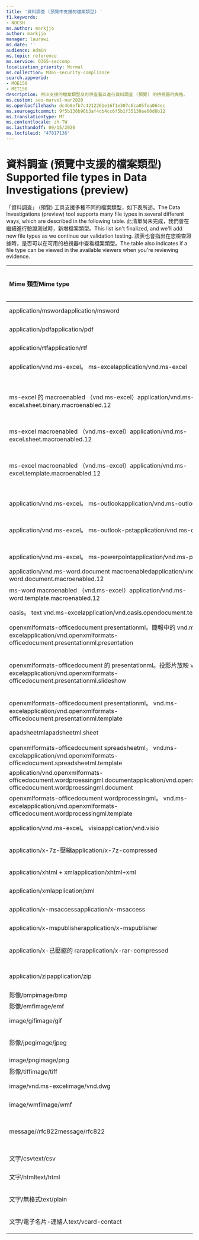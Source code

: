 ```yaml
---
title: '資料調查 (預覽中支援的檔案類型) '
f1.keywords:
- NOCSH
ms.author: markjjo
author: markjjo
manager: laurawi
ms.date: ''
audience: Admin
ms.topic: reference
ms.service: O365-seccomp
localization_priority: Normal
ms.collection: M365-security-compliance
search.appverid:
- MOE150
- MET150
description: 列出支援的檔案類型及可供查看以進行資料調查 (預覽) 的檢視器的表格。
ms.custom: seo-marvel-mar2020
ms.openlocfilehash: dc4b8efb7c4212261e16f1e307c6ca05fea064ec
ms.sourcegitcommit: 9f5b136b96b3af4db4cc6f5b1f35130ae60d6b12
ms.translationtype: MT
ms.contentlocale: zh-TW
ms.lasthandoff: 09/15/2020
ms.locfileid: "47817136"
---
```

# <a name="supported-file-types-in-data-investigations-preview"></a><span data-ttu-id="ef7ad-103">資料調查 (預覽中支援的檔案類型) </span><span class="sxs-lookup"><span data-stu-id="ef7ad-103">Supported file types in Data Investigations (preview)</span></span>

<span data-ttu-id="ef7ad-104">「資料調查」 (預覽) 工具支援多種不同的檔案類型，如下表所述。</span><span class="sxs-lookup"><span data-stu-id="ef7ad-104">The Data Investigations (preview) tool supports many file types in several different ways, which are described in the following table.</span></span> <span data-ttu-id="ef7ad-105">此清單尚未完成，我們會在繼續進行驗證測試時，新增檔案類型。</span><span class="sxs-lookup"><span data-stu-id="ef7ad-105">This list isn't finalized, and we'll add new file types as we continue our validation testing.</span></span> <span data-ttu-id="ef7ad-106">該表也會指出在您檢查證據時，是否可以在可用的檢視器中查看檔案類型。</span><span class="sxs-lookup"><span data-stu-id="ef7ad-106">The table also indicates if a file type can be viewed in the available viewers when you're reviewing evidence.</span></span>

| <span data-ttu-id="ef7ad-107">Mime 類型</span><span class="sxs-lookup"><span data-stu-id="ef7ad-107">Mime type</span></span> | <span data-ttu-id="ef7ad-108">檔類別</span><span class="sxs-lookup"><span data-stu-id="ef7ad-108">File class</span></span> | <span data-ttu-id="ef7ad-109">原生檢視器</span><span class="sxs-lookup"><span data-stu-id="ef7ad-109">Native viewer</span></span> | <span data-ttu-id="ef7ad-110">文字檢視器</span><span class="sxs-lookup"><span data-stu-id="ef7ad-110">Text viewer</span></span> | <span data-ttu-id="ef7ad-111">批註檢視器</span><span class="sxs-lookup"><span data-stu-id="ef7ad-111">Annotate viewer</span></span> | <span data-ttu-id="ef7ad-112">容器提取</span><span class="sxs-lookup"><span data-stu-id="ef7ad-112">Container extraction</span></span> | <span data-ttu-id="ef7ad-113">Extensions</span><span class="sxs-lookup"><span data-stu-id="ef7ad-113">Extensions</span></span> |
|:------|:------|:------|:------|:------|:------|:------|
|<span data-ttu-id="ef7ad-114">application/msword</span><span class="sxs-lookup"><span data-stu-id="ef7ad-114">application/msword</span></span> | <span data-ttu-id="ef7ad-115">文件</span><span class="sxs-lookup"><span data-stu-id="ef7ad-115">Document</span></span> | <span data-ttu-id="ef7ad-116">是</span><span class="sxs-lookup"><span data-stu-id="ef7ad-116">Yes</span></span> | <span data-ttu-id="ef7ad-117">是</span><span class="sxs-lookup"><span data-stu-id="ef7ad-117">Yes</span></span> | <span data-ttu-id="ef7ad-118">是</span><span class="sxs-lookup"><span data-stu-id="ef7ad-118">Yes</span></span> | <span data-ttu-id="ef7ad-119">否</span><span class="sxs-lookup"><span data-stu-id="ef7ad-119">No</span></span> | <span data-ttu-id="ef7ad-120">.doc; .dat</span><span class="sxs-lookup"><span data-stu-id="ef7ad-120">.doc; .dat</span></span> |
|<span data-ttu-id="ef7ad-121">application/pdf</span><span class="sxs-lookup"><span data-stu-id="ef7ad-121">application/pdf</span></span> | <span data-ttu-id="ef7ad-122">文件</span><span class="sxs-lookup"><span data-stu-id="ef7ad-122">Document</span></span> | <span data-ttu-id="ef7ad-123">是</span><span class="sxs-lookup"><span data-stu-id="ef7ad-123">Yes</span></span> | <span data-ttu-id="ef7ad-124">是</span><span class="sxs-lookup"><span data-stu-id="ef7ad-124">Yes</span></span> | <span data-ttu-id="ef7ad-125">是</span><span class="sxs-lookup"><span data-stu-id="ef7ad-125">Yes</span></span> | <span data-ttu-id="ef7ad-126">否</span><span class="sxs-lookup"><span data-stu-id="ef7ad-126">No</span></span> | <span data-ttu-id="ef7ad-127">.pdf</span><span class="sxs-lookup"><span data-stu-id="ef7ad-127">.pdf</span></span> |
|<span data-ttu-id="ef7ad-128">application/rtf</span><span class="sxs-lookup"><span data-stu-id="ef7ad-128">application/rtf</span></span> | <span data-ttu-id="ef7ad-129">文件</span><span class="sxs-lookup"><span data-stu-id="ef7ad-129">Document</span></span> | <span data-ttu-id="ef7ad-130">是</span><span class="sxs-lookup"><span data-stu-id="ef7ad-130">Yes</span></span> | <span data-ttu-id="ef7ad-131">是</span><span class="sxs-lookup"><span data-stu-id="ef7ad-131">Yes</span></span> | <span data-ttu-id="ef7ad-132">是</span><span class="sxs-lookup"><span data-stu-id="ef7ad-132">Yes</span></span> | <span data-ttu-id="ef7ad-133">否</span><span class="sxs-lookup"><span data-stu-id="ef7ad-133">No</span></span> | <span data-ttu-id="ef7ad-134">.rtf; .doc</span><span class="sxs-lookup"><span data-stu-id="ef7ad-134">.rtf; .doc</span></span> |
|<span data-ttu-id="ef7ad-135">application/vnd.ms-excel。 ms-excel</span><span class="sxs-lookup"><span data-stu-id="ef7ad-135">application/vnd.ms-excel</span></span> | <span data-ttu-id="ef7ad-136">文件</span><span class="sxs-lookup"><span data-stu-id="ef7ad-136">Document</span></span> | <span data-ttu-id="ef7ad-137">是</span><span class="sxs-lookup"><span data-stu-id="ef7ad-137">Yes</span></span> | <span data-ttu-id="ef7ad-138">是</span><span class="sxs-lookup"><span data-stu-id="ef7ad-138">Yes</span></span> | <span data-ttu-id="ef7ad-139">是</span><span class="sxs-lookup"><span data-stu-id="ef7ad-139">Yes</span></span> | <span data-ttu-id="ef7ad-140">否</span><span class="sxs-lookup"><span data-stu-id="ef7ad-140">No</span></span> | <span data-ttu-id="ef7ad-141">.xls; .dat</span><span class="sxs-lookup"><span data-stu-id="ef7ad-141">.xls; .dat</span></span> |
|<span data-ttu-id="ef7ad-142">ms-excel 的 macroenabled （vnd.ms-excel）</span><span class="sxs-lookup"><span data-stu-id="ef7ad-142">application/vnd.ms-excel.sheet.binary.macroenabled.12</span></span> | <span data-ttu-id="ef7ad-143">生產力/開放式檔案格式</span><span class="sxs-lookup"><span data-stu-id="ef7ad-143">Productivity / Open Document Format</span></span> | <span data-ttu-id="ef7ad-144">是</span><span class="sxs-lookup"><span data-stu-id="ef7ad-144">Yes</span></span> | <span data-ttu-id="ef7ad-145">是</span><span class="sxs-lookup"><span data-stu-id="ef7ad-145">Yes</span></span> | <span data-ttu-id="ef7ad-146">否</span><span class="sxs-lookup"><span data-stu-id="ef7ad-146">No</span></span> | <span data-ttu-id="ef7ad-147">否</span><span class="sxs-lookup"><span data-stu-id="ef7ad-147">No</span></span> | <span data-ttu-id="ef7ad-148">。 xlsb</span><span class="sxs-lookup"><span data-stu-id="ef7ad-148">.xlsb</span></span> |
|<span data-ttu-id="ef7ad-149">ms-excel macroenabled （vnd.ms-excel）</span><span class="sxs-lookup"><span data-stu-id="ef7ad-149">application/vnd.ms-excel.sheet.macroenabled.12</span></span> | <span data-ttu-id="ef7ad-150">文件</span><span class="sxs-lookup"><span data-stu-id="ef7ad-150">Document</span></span> | <span data-ttu-id="ef7ad-151">是</span><span class="sxs-lookup"><span data-stu-id="ef7ad-151">Yes</span></span> | <span data-ttu-id="ef7ad-152">是</span><span class="sxs-lookup"><span data-stu-id="ef7ad-152">Yes</span></span> | <span data-ttu-id="ef7ad-153">是</span><span class="sxs-lookup"><span data-stu-id="ef7ad-153">Yes</span></span> | <span data-ttu-id="ef7ad-154">否</span><span class="sxs-lookup"><span data-stu-id="ef7ad-154">No</span></span> | <span data-ttu-id="ef7ad-155">。 xlsm</span><span class="sxs-lookup"><span data-stu-id="ef7ad-155">.xlsm</span></span> |
|<span data-ttu-id="ef7ad-156">ms-excel macroenabled （vnd.ms-excel）</span><span class="sxs-lookup"><span data-stu-id="ef7ad-156">application/vnd.ms-excel.template.macroenabled.12</span></span> | <span data-ttu-id="ef7ad-157">生產力/開放式檔案格式</span><span class="sxs-lookup"><span data-stu-id="ef7ad-157">Productivity / Open Document Format</span></span> | <span data-ttu-id="ef7ad-158">否</span><span class="sxs-lookup"><span data-stu-id="ef7ad-158">No</span></span> | <span data-ttu-id="ef7ad-159">是</span><span class="sxs-lookup"><span data-stu-id="ef7ad-159">Yes</span></span> | <span data-ttu-id="ef7ad-160">否</span><span class="sxs-lookup"><span data-stu-id="ef7ad-160">No</span></span> | <span data-ttu-id="ef7ad-161">否</span><span class="sxs-lookup"><span data-stu-id="ef7ad-161">No</span></span> | <span data-ttu-id="ef7ad-162">。 xltm</span><span class="sxs-lookup"><span data-stu-id="ef7ad-162">.xltm</span></span> |
|<span data-ttu-id="ef7ad-163">application/vnd.ms-excel。 ms-outlook</span><span class="sxs-lookup"><span data-stu-id="ef7ad-163">application/vnd.ms-outlook</span></span> | <span data-ttu-id="ef7ad-164">生產力</span><span class="sxs-lookup"><span data-stu-id="ef7ad-164">Productivity</span></span> | <span data-ttu-id="ef7ad-165">否</span><span class="sxs-lookup"><span data-stu-id="ef7ad-165">No</span></span> | <span data-ttu-id="ef7ad-166">否</span><span class="sxs-lookup"><span data-stu-id="ef7ad-166">No</span></span> | <span data-ttu-id="ef7ad-167">否</span><span class="sxs-lookup"><span data-stu-id="ef7ad-167">No</span></span> | <span data-ttu-id="ef7ad-168">否</span><span class="sxs-lookup"><span data-stu-id="ef7ad-168">No</span></span> | <span data-ttu-id="ef7ad-169">.msg</span><span class="sxs-lookup"><span data-stu-id="ef7ad-169">.msg</span></span> |
|<span data-ttu-id="ef7ad-170">application/vnd.ms-excel。 ms-outlook-pst</span><span class="sxs-lookup"><span data-stu-id="ef7ad-170">application/vnd.ms-outlook-pst</span></span> | <span data-ttu-id="ef7ad-171">生產力/共同作業</span><span class="sxs-lookup"><span data-stu-id="ef7ad-171">Productivity / Collaboration</span></span> | <span data-ttu-id="ef7ad-172">否</span><span class="sxs-lookup"><span data-stu-id="ef7ad-172">No</span></span> | <span data-ttu-id="ef7ad-173">否</span><span class="sxs-lookup"><span data-stu-id="ef7ad-173">No</span></span> | <span data-ttu-id="ef7ad-174">否</span><span class="sxs-lookup"><span data-stu-id="ef7ad-174">No</span></span> | <span data-ttu-id="ef7ad-175">是</span><span class="sxs-lookup"><span data-stu-id="ef7ad-175">Yes</span></span> | <span data-ttu-id="ef7ad-176">.pst</span><span class="sxs-lookup"><span data-stu-id="ef7ad-176">.pst</span></span> |
|<span data-ttu-id="ef7ad-177">application/vnd.ms-excel。 ms-powerpoint</span><span class="sxs-lookup"><span data-stu-id="ef7ad-177">application/vnd.ms-powerpoint</span></span> | <span data-ttu-id="ef7ad-178">文件</span><span class="sxs-lookup"><span data-stu-id="ef7ad-178">Document</span></span> | <span data-ttu-id="ef7ad-179">是</span><span class="sxs-lookup"><span data-stu-id="ef7ad-179">Yes</span></span> | <span data-ttu-id="ef7ad-180">是</span><span class="sxs-lookup"><span data-stu-id="ef7ad-180">Yes</span></span> | <span data-ttu-id="ef7ad-181">是</span><span class="sxs-lookup"><span data-stu-id="ef7ad-181">Yes</span></span> | <span data-ttu-id="ef7ad-182">否</span><span class="sxs-lookup"><span data-stu-id="ef7ad-182">No</span></span> | <span data-ttu-id="ef7ad-183">.ppt; .pps; .pot</span><span class="sxs-lookup"><span data-stu-id="ef7ad-183">.ppt; .pps; .pot</span></span> |
|<span data-ttu-id="ef7ad-184">application/vnd.ms-word.document macroenabled</span><span class="sxs-lookup"><span data-stu-id="ef7ad-184">application/vnd.ms-word.document.macroenabled.12</span></span> | <span data-ttu-id="ef7ad-185">文件</span><span class="sxs-lookup"><span data-stu-id="ef7ad-185">Document</span></span> | <span data-ttu-id="ef7ad-186">是</span><span class="sxs-lookup"><span data-stu-id="ef7ad-186">Yes</span></span> | <span data-ttu-id="ef7ad-187">是</span><span class="sxs-lookup"><span data-stu-id="ef7ad-187">Yes</span></span> | <span data-ttu-id="ef7ad-188">是</span><span class="sxs-lookup"><span data-stu-id="ef7ad-188">Yes</span></span> | <span data-ttu-id="ef7ad-189">否</span><span class="sxs-lookup"><span data-stu-id="ef7ad-189">No</span></span> | <span data-ttu-id="ef7ad-190">.docm</span><span class="sxs-lookup"><span data-stu-id="ef7ad-190">.docm</span></span> |
|<span data-ttu-id="ef7ad-191">ms-word macroenabled （vnd.ms-excel）</span><span class="sxs-lookup"><span data-stu-id="ef7ad-191">application/vnd.ms-word.template.macroenabled.12</span></span> | <span data-ttu-id="ef7ad-192">文件</span><span class="sxs-lookup"><span data-stu-id="ef7ad-192">Document</span></span> | <span data-ttu-id="ef7ad-193">是</span><span class="sxs-lookup"><span data-stu-id="ef7ad-193">Yes</span></span> | <span data-ttu-id="ef7ad-194">是</span><span class="sxs-lookup"><span data-stu-id="ef7ad-194">Yes</span></span> | <span data-ttu-id="ef7ad-195">是</span><span class="sxs-lookup"><span data-stu-id="ef7ad-195">Yes</span></span> | <span data-ttu-id="ef7ad-196">否</span><span class="sxs-lookup"><span data-stu-id="ef7ad-196">No</span></span> | <span data-ttu-id="ef7ad-197">normal.dotm</span><span class="sxs-lookup"><span data-stu-id="ef7ad-197">.dotm</span></span> |
|<span data-ttu-id="ef7ad-198">oasis。 text vnd.ms-excel</span><span class="sxs-lookup"><span data-stu-id="ef7ad-198">application/vnd.oasis.opendocument.text</span></span> | <span data-ttu-id="ef7ad-199">文件</span><span class="sxs-lookup"><span data-stu-id="ef7ad-199">Document</span></span> | <span data-ttu-id="ef7ad-200">是</span><span class="sxs-lookup"><span data-stu-id="ef7ad-200">Yes</span></span> | <span data-ttu-id="ef7ad-201">是</span><span class="sxs-lookup"><span data-stu-id="ef7ad-201">Yes</span></span> | <span data-ttu-id="ef7ad-202">是</span><span class="sxs-lookup"><span data-stu-id="ef7ad-202">Yes</span></span> | <span data-ttu-id="ef7ad-203">否</span><span class="sxs-lookup"><span data-stu-id="ef7ad-203">No</span></span> | <span data-ttu-id="ef7ad-204">odt</span><span class="sxs-lookup"><span data-stu-id="ef7ad-204">.odt;</span></span>  |
|<span data-ttu-id="ef7ad-205">openxmlformats-officedocument presentationml。簡報中的 vnd.ms-excel</span><span class="sxs-lookup"><span data-stu-id="ef7ad-205">application/vnd.openxmlformats-officedocument.presentationml.presentation</span></span> | <span data-ttu-id="ef7ad-206">文件</span><span class="sxs-lookup"><span data-stu-id="ef7ad-206">Document</span></span> | <span data-ttu-id="ef7ad-207">是</span><span class="sxs-lookup"><span data-stu-id="ef7ad-207">Yes</span></span> | <span data-ttu-id="ef7ad-208">是</span><span class="sxs-lookup"><span data-stu-id="ef7ad-208">Yes</span></span> | <span data-ttu-id="ef7ad-209">是</span><span class="sxs-lookup"><span data-stu-id="ef7ad-209">Yes</span></span> | <span data-ttu-id="ef7ad-210">否</span><span class="sxs-lookup"><span data-stu-id="ef7ad-210">No</span></span> | <span data-ttu-id="ef7ad-211">.pptx</span><span class="sxs-lookup"><span data-stu-id="ef7ad-211">.pptx</span></span> |
|<span data-ttu-id="ef7ad-212">openxmlformats-officedocument 的 presentationml。投影片放映 vnd.ms-excel</span><span class="sxs-lookup"><span data-stu-id="ef7ad-212">application/vnd.openxmlformats-officedocument.presentationml.slideshow</span></span> | <span data-ttu-id="ef7ad-213">生產力/開放式檔案格式</span><span class="sxs-lookup"><span data-stu-id="ef7ad-213">Productivity / Open Document Format</span></span> | <span data-ttu-id="ef7ad-214">是</span><span class="sxs-lookup"><span data-stu-id="ef7ad-214">Yes</span></span> | <span data-ttu-id="ef7ad-215">是</span><span class="sxs-lookup"><span data-stu-id="ef7ad-215">Yes</span></span> | <span data-ttu-id="ef7ad-216">是</span><span class="sxs-lookup"><span data-stu-id="ef7ad-216">Yes</span></span> | <span data-ttu-id="ef7ad-217">否</span><span class="sxs-lookup"><span data-stu-id="ef7ad-217">No</span></span> | <span data-ttu-id="ef7ad-218">。 ppsx</span><span class="sxs-lookup"><span data-stu-id="ef7ad-218">.ppsx</span></span> |
|<span data-ttu-id="ef7ad-219">openxmlformats-officedocument presentationml。 vnd.ms-excel</span><span class="sxs-lookup"><span data-stu-id="ef7ad-219">application/vnd.openxmlformats-officedocument.presentationml.template</span></span> | <span data-ttu-id="ef7ad-220">文件</span><span class="sxs-lookup"><span data-stu-id="ef7ad-220">Document</span></span> | <span data-ttu-id="ef7ad-221">是</span><span class="sxs-lookup"><span data-stu-id="ef7ad-221">Yes</span></span> | <span data-ttu-id="ef7ad-222">是</span><span class="sxs-lookup"><span data-stu-id="ef7ad-222">Yes</span></span> | <span data-ttu-id="ef7ad-223">是</span><span class="sxs-lookup"><span data-stu-id="ef7ad-223">Yes</span></span> | <span data-ttu-id="ef7ad-224">否</span><span class="sxs-lookup"><span data-stu-id="ef7ad-224">No</span></span> | <span data-ttu-id="ef7ad-225">。 potx</span><span class="sxs-lookup"><span data-stu-id="ef7ad-225">.potx</span></span> |
| <span data-ttu-id="ef7ad-226">apadsheetml</span><span class="sxs-lookup"><span data-stu-id="ef7ad-226">apadsheetml.sheet</span></span> | <span data-ttu-id="ef7ad-227">文件</span><span class="sxs-lookup"><span data-stu-id="ef7ad-227">Document</span></span> | <span data-ttu-id="ef7ad-228">是</span><span class="sxs-lookup"><span data-stu-id="ef7ad-228">Yes</span></span> | <span data-ttu-id="ef7ad-229">是</span><span class="sxs-lookup"><span data-stu-id="ef7ad-229">Yes</span></span> | <span data-ttu-id="ef7ad-230">是</span><span class="sxs-lookup"><span data-stu-id="ef7ad-230">Yes</span></span> | <span data-ttu-id="ef7ad-231">否</span><span class="sxs-lookup"><span data-stu-id="ef7ad-231">No</span></span> | <span data-ttu-id="ef7ad-232">.xlsx</span><span class="sxs-lookup"><span data-stu-id="ef7ad-232">.xlsx</span></span> |
|<span data-ttu-id="ef7ad-233">openxmlformats-officedocument spreadsheetml。 vnd.ms-excel</span><span class="sxs-lookup"><span data-stu-id="ef7ad-233">application/vnd.openxmlformats-officedocument.spreadsheetml.template</span></span> | <span data-ttu-id="ef7ad-234">文件</span><span class="sxs-lookup"><span data-stu-id="ef7ad-234">Document</span></span> | <span data-ttu-id="ef7ad-235">是</span><span class="sxs-lookup"><span data-stu-id="ef7ad-235">Yes</span></span> | <span data-ttu-id="ef7ad-236">是</span><span class="sxs-lookup"><span data-stu-id="ef7ad-236">Yes</span></span> | <span data-ttu-id="ef7ad-237">是</span><span class="sxs-lookup"><span data-stu-id="ef7ad-237">Yes</span></span> | <span data-ttu-id="ef7ad-238">否</span><span class="sxs-lookup"><span data-stu-id="ef7ad-238">No</span></span> | <span data-ttu-id="ef7ad-239">。 .xltx</span><span class="sxs-lookup"><span data-stu-id="ef7ad-239">.xltx</span></span> |
|<span data-ttu-id="ef7ad-240">application/vnd.openxmlformats-officedocument.wordproessingml.document</span><span class="sxs-lookup"><span data-stu-id="ef7ad-240">application/vnd.openxmlformats-officedocument.wordproessingml.document</span></span> | <span data-ttu-id="ef7ad-241">文件</span><span class="sxs-lookup"><span data-stu-id="ef7ad-241">Document</span></span> | <span data-ttu-id="ef7ad-242">是</span><span class="sxs-lookup"><span data-stu-id="ef7ad-242">Yes</span></span> | <span data-ttu-id="ef7ad-243">是</span><span class="sxs-lookup"><span data-stu-id="ef7ad-243">Yes</span></span> | <span data-ttu-id="ef7ad-244">是</span><span class="sxs-lookup"><span data-stu-id="ef7ad-244">Yes</span></span> | <span data-ttu-id="ef7ad-245">否</span><span class="sxs-lookup"><span data-stu-id="ef7ad-245">No</span></span> | <span data-ttu-id="ef7ad-246">.docx</span><span class="sxs-lookup"><span data-stu-id="ef7ad-246">.docx</span></span> |
|<span data-ttu-id="ef7ad-247">openxmlformats-officedocument wordprocessingml。 vnd.ms-excel</span><span class="sxs-lookup"><span data-stu-id="ef7ad-247">application/vnd.openxmlformats-officedocument.wordprocessingml.template</span></span> | <span data-ttu-id="ef7ad-248">文件</span><span class="sxs-lookup"><span data-stu-id="ef7ad-248">Document</span></span> | <span data-ttu-id="ef7ad-249">是</span><span class="sxs-lookup"><span data-stu-id="ef7ad-249">Yes</span></span> | <span data-ttu-id="ef7ad-250">是</span><span class="sxs-lookup"><span data-stu-id="ef7ad-250">Yes</span></span> | <span data-ttu-id="ef7ad-251">是</span><span class="sxs-lookup"><span data-stu-id="ef7ad-251">Yes</span></span> | <span data-ttu-id="ef7ad-252">否</span><span class="sxs-lookup"><span data-stu-id="ef7ad-252">No</span></span> | <span data-ttu-id="ef7ad-253">。 dotx</span><span class="sxs-lookup"><span data-stu-id="ef7ad-253">.dotx</span></span> |
|<span data-ttu-id="ef7ad-254">application/vnd.ms-excel。 visio</span><span class="sxs-lookup"><span data-stu-id="ef7ad-254">application/vnd.visio</span></span> | <span data-ttu-id="ef7ad-255">文件</span><span class="sxs-lookup"><span data-stu-id="ef7ad-255">Document</span></span> | <span data-ttu-id="ef7ad-256">是</span><span class="sxs-lookup"><span data-stu-id="ef7ad-256">Yes</span></span> | <span data-ttu-id="ef7ad-257">是</span><span class="sxs-lookup"><span data-stu-id="ef7ad-257">Yes</span></span> | <span data-ttu-id="ef7ad-258">是</span><span class="sxs-lookup"><span data-stu-id="ef7ad-258">Yes</span></span> | <span data-ttu-id="ef7ad-259">否</span><span class="sxs-lookup"><span data-stu-id="ef7ad-259">No</span></span> | <span data-ttu-id="ef7ad-260">.vsd</span><span class="sxs-lookup"><span data-stu-id="ef7ad-260">.vsd</span></span> |
|<span data-ttu-id="ef7ad-261">application/x-7z-壓縮</span><span class="sxs-lookup"><span data-stu-id="ef7ad-261">application/x-7z-compressed</span></span> | <span data-ttu-id="ef7ad-262">封存/容器</span><span class="sxs-lookup"><span data-stu-id="ef7ad-262">Archive / Container</span></span> | <span data-ttu-id="ef7ad-263">否</span><span class="sxs-lookup"><span data-stu-id="ef7ad-263">No</span></span> | <span data-ttu-id="ef7ad-264">否</span><span class="sxs-lookup"><span data-stu-id="ef7ad-264">No</span></span> | <span data-ttu-id="ef7ad-265">否</span><span class="sxs-lookup"><span data-stu-id="ef7ad-265">No</span></span> | <span data-ttu-id="ef7ad-266">是</span><span class="sxs-lookup"><span data-stu-id="ef7ad-266">Yes</span></span> | <span data-ttu-id="ef7ad-267">.7z</span><span class="sxs-lookup"><span data-stu-id="ef7ad-267">.7z</span></span> |
|<span data-ttu-id="ef7ad-268">application/xhtml + xml</span><span class="sxs-lookup"><span data-stu-id="ef7ad-268">application/xhtml+xml</span></span> | <span data-ttu-id="ef7ad-269">文件</span><span class="sxs-lookup"><span data-stu-id="ef7ad-269">Document</span></span> | <span data-ttu-id="ef7ad-270">是</span><span class="sxs-lookup"><span data-stu-id="ef7ad-270">Yes</span></span> | <span data-ttu-id="ef7ad-271">是</span><span class="sxs-lookup"><span data-stu-id="ef7ad-271">Yes</span></span> | <span data-ttu-id="ef7ad-272">是</span><span class="sxs-lookup"><span data-stu-id="ef7ad-272">Yes</span></span> | <span data-ttu-id="ef7ad-273">否</span><span class="sxs-lookup"><span data-stu-id="ef7ad-273">No</span></span> | <span data-ttu-id="ef7ad-274">的 xhtml</span><span class="sxs-lookup"><span data-stu-id="ef7ad-274">.xhtml</span></span> |
|<span data-ttu-id="ef7ad-275">application/xml</span><span class="sxs-lookup"><span data-stu-id="ef7ad-275">application/xml</span></span> | <span data-ttu-id="ef7ad-276">文件</span><span class="sxs-lookup"><span data-stu-id="ef7ad-276">Document</span></span> | <span data-ttu-id="ef7ad-277">是</span><span class="sxs-lookup"><span data-stu-id="ef7ad-277">Yes</span></span> | <span data-ttu-id="ef7ad-278">是</span><span class="sxs-lookup"><span data-stu-id="ef7ad-278">Yes</span></span> | <span data-ttu-id="ef7ad-279">是</span><span class="sxs-lookup"><span data-stu-id="ef7ad-279">Yes</span></span> | <span data-ttu-id="ef7ad-280">否</span><span class="sxs-lookup"><span data-stu-id="ef7ad-280">No</span></span> | <span data-ttu-id="ef7ad-281">.xml</span><span class="sxs-lookup"><span data-stu-id="ef7ad-281">.xml</span></span> |
|<span data-ttu-id="ef7ad-282">application/x-msaccess</span><span class="sxs-lookup"><span data-stu-id="ef7ad-282">application/x-msaccess</span></span> | <span data-ttu-id="ef7ad-283">文件</span><span class="sxs-lookup"><span data-stu-id="ef7ad-283">Document</span></span> | <span data-ttu-id="ef7ad-284">是</span><span class="sxs-lookup"><span data-stu-id="ef7ad-284">Yes</span></span> | <span data-ttu-id="ef7ad-285">是</span><span class="sxs-lookup"><span data-stu-id="ef7ad-285">Yes</span></span> | <span data-ttu-id="ef7ad-286">是</span><span class="sxs-lookup"><span data-stu-id="ef7ad-286">Yes</span></span> | <span data-ttu-id="ef7ad-287">否</span><span class="sxs-lookup"><span data-stu-id="ef7ad-287">No</span></span> | <span data-ttu-id="ef7ad-288">.mdb</span><span class="sxs-lookup"><span data-stu-id="ef7ad-288">.mdb</span></span> |
|<span data-ttu-id="ef7ad-289">application/x-mspublisher</span><span class="sxs-lookup"><span data-stu-id="ef7ad-289">application/x-mspublisher</span></span> | <span data-ttu-id="ef7ad-290">文件</span><span class="sxs-lookup"><span data-stu-id="ef7ad-290">Document</span></span> | <span data-ttu-id="ef7ad-291">是</span><span class="sxs-lookup"><span data-stu-id="ef7ad-291">Yes</span></span> | <span data-ttu-id="ef7ad-292">是</span><span class="sxs-lookup"><span data-stu-id="ef7ad-292">Yes</span></span> | <span data-ttu-id="ef7ad-293">是</span><span class="sxs-lookup"><span data-stu-id="ef7ad-293">Yes</span></span> | <span data-ttu-id="ef7ad-294">否</span><span class="sxs-lookup"><span data-stu-id="ef7ad-294">No</span></span> | <span data-ttu-id="ef7ad-295">pub</span><span class="sxs-lookup"><span data-stu-id="ef7ad-295">.pub</span></span> |
|<span data-ttu-id="ef7ad-296">application/x-已壓縮的 rar</span><span class="sxs-lookup"><span data-stu-id="ef7ad-296">application/x-rar-compressed</span></span> | <span data-ttu-id="ef7ad-297">封存/容器</span><span class="sxs-lookup"><span data-stu-id="ef7ad-297">Archive / Container</span></span> | <span data-ttu-id="ef7ad-298">否</span><span class="sxs-lookup"><span data-stu-id="ef7ad-298">No</span></span> | <span data-ttu-id="ef7ad-299">否</span><span class="sxs-lookup"><span data-stu-id="ef7ad-299">No</span></span> | <span data-ttu-id="ef7ad-300">否</span><span class="sxs-lookup"><span data-stu-id="ef7ad-300">No</span></span> | <span data-ttu-id="ef7ad-301">是</span><span class="sxs-lookup"><span data-stu-id="ef7ad-301">Yes</span></span> | <span data-ttu-id="ef7ad-302">rar</span><span class="sxs-lookup"><span data-stu-id="ef7ad-302">.rar</span></span> |
| <span data-ttu-id="ef7ad-303">application/zip</span><span class="sxs-lookup"><span data-stu-id="ef7ad-303">application/zip</span></span> | <span data-ttu-id="ef7ad-304">封存/容器</span><span class="sxs-lookup"><span data-stu-id="ef7ad-304">Archive / Container</span></span> | <span data-ttu-id="ef7ad-305">否</span><span class="sxs-lookup"><span data-stu-id="ef7ad-305">No</span></span> | <span data-ttu-id="ef7ad-306">否</span><span class="sxs-lookup"><span data-stu-id="ef7ad-306">No</span></span> | <span data-ttu-id="ef7ad-307">否</span><span class="sxs-lookup"><span data-stu-id="ef7ad-307">No</span></span> | <span data-ttu-id="ef7ad-308">是</span><span class="sxs-lookup"><span data-stu-id="ef7ad-308">Yes</span></span> | <span data-ttu-id="ef7ad-309">.zip</span><span class="sxs-lookup"><span data-stu-id="ef7ad-309">.zip</span></span> |
|<span data-ttu-id="ef7ad-310">影像/bmp</span><span class="sxs-lookup"><span data-stu-id="ef7ad-310">image/bmp</span></span> | <span data-ttu-id="ef7ad-311">影像</span><span class="sxs-lookup"><span data-stu-id="ef7ad-311">Image</span></span> | <span data-ttu-id="ef7ad-312">是</span><span class="sxs-lookup"><span data-stu-id="ef7ad-312">Yes</span></span> | <span data-ttu-id="ef7ad-313">是</span><span class="sxs-lookup"><span data-stu-id="ef7ad-313">Yes</span></span> | <span data-ttu-id="ef7ad-314">是</span><span class="sxs-lookup"><span data-stu-id="ef7ad-314">Yes</span></span> | <span data-ttu-id="ef7ad-315">否</span><span class="sxs-lookup"><span data-stu-id="ef7ad-315">No</span></span> | <span data-ttu-id="ef7ad-316">.bmp</span><span class="sxs-lookup"><span data-stu-id="ef7ad-316">.bmp</span></span> |
|<span data-ttu-id="ef7ad-317">影像/emf</span><span class="sxs-lookup"><span data-stu-id="ef7ad-317">image/emf</span></span> | <span data-ttu-id="ef7ad-318">影像</span><span class="sxs-lookup"><span data-stu-id="ef7ad-318">Image</span></span> | <span data-ttu-id="ef7ad-319">是</span><span class="sxs-lookup"><span data-stu-id="ef7ad-319">Yes</span></span> | <span data-ttu-id="ef7ad-320">是</span><span class="sxs-lookup"><span data-stu-id="ef7ad-320">Yes</span></span> | <span data-ttu-id="ef7ad-321">是</span><span class="sxs-lookup"><span data-stu-id="ef7ad-321">Yes</span></span> | <span data-ttu-id="ef7ad-322">否</span><span class="sxs-lookup"><span data-stu-id="ef7ad-322">No</span></span> | <span data-ttu-id="ef7ad-323">.emf</span><span class="sxs-lookup"><span data-stu-id="ef7ad-323">.emf</span></span> |
|<span data-ttu-id="ef7ad-324">image/gif</span><span class="sxs-lookup"><span data-stu-id="ef7ad-324">image/gif</span></span> | <span data-ttu-id="ef7ad-325">文件</span><span class="sxs-lookup"><span data-stu-id="ef7ad-325">Document</span></span> | <span data-ttu-id="ef7ad-326">是</span><span class="sxs-lookup"><span data-stu-id="ef7ad-326">Yes</span></span> | <span data-ttu-id="ef7ad-327">是</span><span class="sxs-lookup"><span data-stu-id="ef7ad-327">Yes</span></span> | <span data-ttu-id="ef7ad-328">是</span><span class="sxs-lookup"><span data-stu-id="ef7ad-328">Yes</span></span> | <span data-ttu-id="ef7ad-329">否</span><span class="sxs-lookup"><span data-stu-id="ef7ad-329">No</span></span> | <span data-ttu-id="ef7ad-330">.gif</span><span class="sxs-lookup"><span data-stu-id="ef7ad-330">.gif</span></span> |
|<span data-ttu-id="ef7ad-331">影像/jpeg</span><span class="sxs-lookup"><span data-stu-id="ef7ad-331">image/jpeg</span></span> | <span data-ttu-id="ef7ad-332">影像</span><span class="sxs-lookup"><span data-stu-id="ef7ad-332">Image</span></span> | <span data-ttu-id="ef7ad-333">是</span><span class="sxs-lookup"><span data-stu-id="ef7ad-333">Yes</span></span> | <span data-ttu-id="ef7ad-334">是</span><span class="sxs-lookup"><span data-stu-id="ef7ad-334">Yes</span></span> | <span data-ttu-id="ef7ad-335">是</span><span class="sxs-lookup"><span data-stu-id="ef7ad-335">Yes</span></span> | <span data-ttu-id="ef7ad-336">否</span><span class="sxs-lookup"><span data-stu-id="ef7ad-336">No</span></span> | <span data-ttu-id="ef7ad-337">.jpg;. jpeg; .dat; jpgt</span><span class="sxs-lookup"><span data-stu-id="ef7ad-337">.jpg; .jpeg; .dat; .jpgt</span></span> |
|<span data-ttu-id="ef7ad-338">image/png</span><span class="sxs-lookup"><span data-stu-id="ef7ad-338">image/png</span></span> | <span data-ttu-id="ef7ad-339">影像</span><span class="sxs-lookup"><span data-stu-id="ef7ad-339">Image</span></span> | <span data-ttu-id="ef7ad-340">是</span><span class="sxs-lookup"><span data-stu-id="ef7ad-340">Yes</span></span> | <span data-ttu-id="ef7ad-341">是</span><span class="sxs-lookup"><span data-stu-id="ef7ad-341">Yes</span></span> | <span data-ttu-id="ef7ad-342">是</span><span class="sxs-lookup"><span data-stu-id="ef7ad-342">Yes</span></span> | <span data-ttu-id="ef7ad-343">否</span><span class="sxs-lookup"><span data-stu-id="ef7ad-343">No</span></span> | <span data-ttu-id="ef7ad-344">.png</span><span class="sxs-lookup"><span data-stu-id="ef7ad-344">.png</span></span> |
|<span data-ttu-id="ef7ad-345">影像/tiff</span><span class="sxs-lookup"><span data-stu-id="ef7ad-345">image/tiff</span></span> | <span data-ttu-id="ef7ad-346">影像</span><span class="sxs-lookup"><span data-stu-id="ef7ad-346">Image</span></span> | <span data-ttu-id="ef7ad-347">是</span><span class="sxs-lookup"><span data-stu-id="ef7ad-347">Yes</span></span> | <span data-ttu-id="ef7ad-348">是</span><span class="sxs-lookup"><span data-stu-id="ef7ad-348">Yes</span></span> | <span data-ttu-id="ef7ad-349">是</span><span class="sxs-lookup"><span data-stu-id="ef7ad-349">Yes</span></span> | <span data-ttu-id="ef7ad-350">否</span><span class="sxs-lookup"><span data-stu-id="ef7ad-350">No</span></span> | <span data-ttu-id="ef7ad-351">.tif</span><span class="sxs-lookup"><span data-stu-id="ef7ad-351">.tif</span></span> |
|<span data-ttu-id="ef7ad-352">image/vnd.ms-excel</span><span class="sxs-lookup"><span data-stu-id="ef7ad-352">image/vnd.dwg</span></span> | <span data-ttu-id="ef7ad-353">文件</span><span class="sxs-lookup"><span data-stu-id="ef7ad-353">Document</span></span> | <span data-ttu-id="ef7ad-354">是</span><span class="sxs-lookup"><span data-stu-id="ef7ad-354">Yes</span></span> | <span data-ttu-id="ef7ad-355">是</span><span class="sxs-lookup"><span data-stu-id="ef7ad-355">Yes</span></span> | <span data-ttu-id="ef7ad-356">是</span><span class="sxs-lookup"><span data-stu-id="ef7ad-356">Yes</span></span> | <span data-ttu-id="ef7ad-357">否</span><span class="sxs-lookup"><span data-stu-id="ef7ad-357">No</span></span> | <span data-ttu-id="ef7ad-358">dwg; dxf;</span><span class="sxs-lookup"><span data-stu-id="ef7ad-358">.dwg; .dxf;</span></span> |
|<span data-ttu-id="ef7ad-359">image/wmf</span><span class="sxs-lookup"><span data-stu-id="ef7ad-359">image/wmf</span></span> | <span data-ttu-id="ef7ad-360">文件</span><span class="sxs-lookup"><span data-stu-id="ef7ad-360">Document</span></span> | <span data-ttu-id="ef7ad-361">是</span><span class="sxs-lookup"><span data-stu-id="ef7ad-361">Yes</span></span> | <span data-ttu-id="ef7ad-362">是</span><span class="sxs-lookup"><span data-stu-id="ef7ad-362">Yes</span></span> | <span data-ttu-id="ef7ad-363">是</span><span class="sxs-lookup"><span data-stu-id="ef7ad-363">Yes</span></span> | <span data-ttu-id="ef7ad-364">否</span><span class="sxs-lookup"><span data-stu-id="ef7ad-364">No</span></span> | <span data-ttu-id="ef7ad-365">.wmf</span><span class="sxs-lookup"><span data-stu-id="ef7ad-365">.wmf</span></span> |
| <span data-ttu-id="ef7ad-366">message//rfc822</span><span class="sxs-lookup"><span data-stu-id="ef7ad-366">message/rfc822</span></span> | <span data-ttu-id="ef7ad-367">生產力/共同作業</span><span class="sxs-lookup"><span data-stu-id="ef7ad-367">Productivity / Collaboration</span></span> | <span data-ttu-id="ef7ad-368">否</span><span class="sxs-lookup"><span data-stu-id="ef7ad-368">No</span></span> | <span data-ttu-id="ef7ad-369">否</span><span class="sxs-lookup"><span data-stu-id="ef7ad-369">No</span></span> | <span data-ttu-id="ef7ad-370">否</span><span class="sxs-lookup"><span data-stu-id="ef7ad-370">No</span></span> | <span data-ttu-id="ef7ad-371">否</span><span class="sxs-lookup"><span data-stu-id="ef7ad-371">No</span></span> | <span data-ttu-id="ef7ad-372">.eml</span><span class="sxs-lookup"><span data-stu-id="ef7ad-372">.eml</span></span> |
|<span data-ttu-id="ef7ad-373">文字/csv</span><span class="sxs-lookup"><span data-stu-id="ef7ad-373">text/csv</span></span> | <span data-ttu-id="ef7ad-374">文件</span><span class="sxs-lookup"><span data-stu-id="ef7ad-374">Document</span></span> | <span data-ttu-id="ef7ad-375">是</span><span class="sxs-lookup"><span data-stu-id="ef7ad-375">Yes</span></span> | <span data-ttu-id="ef7ad-376">是</span><span class="sxs-lookup"><span data-stu-id="ef7ad-376">Yes</span></span> | <span data-ttu-id="ef7ad-377">是</span><span class="sxs-lookup"><span data-stu-id="ef7ad-377">Yes</span></span> | <span data-ttu-id="ef7ad-378">否</span><span class="sxs-lookup"><span data-stu-id="ef7ad-378">No</span></span> | <span data-ttu-id="ef7ad-379">.csv</span><span class="sxs-lookup"><span data-stu-id="ef7ad-379">.csv</span></span> |
|<span data-ttu-id="ef7ad-380">文字/html</span><span class="sxs-lookup"><span data-stu-id="ef7ad-380">text/html</span></span> | <span data-ttu-id="ef7ad-381">文件</span><span class="sxs-lookup"><span data-stu-id="ef7ad-381">Document</span></span> | <span data-ttu-id="ef7ad-382">是</span><span class="sxs-lookup"><span data-stu-id="ef7ad-382">Yes</span></span> | <span data-ttu-id="ef7ad-383">是</span><span class="sxs-lookup"><span data-stu-id="ef7ad-383">Yes</span></span> | <span data-ttu-id="ef7ad-384">是</span><span class="sxs-lookup"><span data-stu-id="ef7ad-384">Yes</span></span> | <span data-ttu-id="ef7ad-385">否</span><span class="sxs-lookup"><span data-stu-id="ef7ad-385">No</span></span> | <span data-ttu-id="ef7ad-386">.html; shtml; .htm</span><span class="sxs-lookup"><span data-stu-id="ef7ad-386">.html; .shtml; .htm</span></span> |
|<span data-ttu-id="ef7ad-387">文字/無格式</span><span class="sxs-lookup"><span data-stu-id="ef7ad-387">text/plain</span></span> | <span data-ttu-id="ef7ad-388">文件</span><span class="sxs-lookup"><span data-stu-id="ef7ad-388">Document</span></span> | <span data-ttu-id="ef7ad-389">是</span><span class="sxs-lookup"><span data-stu-id="ef7ad-389">Yes</span></span> | <span data-ttu-id="ef7ad-390">是</span><span class="sxs-lookup"><span data-stu-id="ef7ad-390">Yes</span></span> | <span data-ttu-id="ef7ad-391">是</span><span class="sxs-lookup"><span data-stu-id="ef7ad-391">Yes</span></span> | <span data-ttu-id="ef7ad-392">否</span><span class="sxs-lookup"><span data-stu-id="ef7ad-392">No</span></span> | <span data-ttu-id="ef7ad-393">.txt; .css;。con;. pl; .csv; .dat</span><span class="sxs-lookup"><span data-stu-id="ef7ad-393">.txt; .css;.con; .pl; .csv; .dat</span></span> |
|<span data-ttu-id="ef7ad-394">文字/電子名片-連絡人</span><span class="sxs-lookup"><span data-stu-id="ef7ad-394">text/vcard-contact</span></span> | <span data-ttu-id="ef7ad-395">文件</span><span class="sxs-lookup"><span data-stu-id="ef7ad-395">Document</span></span> | <span data-ttu-id="ef7ad-396">是</span><span class="sxs-lookup"><span data-stu-id="ef7ad-396">Yes</span></span> | <span data-ttu-id="ef7ad-397">是</span><span class="sxs-lookup"><span data-stu-id="ef7ad-397">Yes</span></span> | <span data-ttu-id="ef7ad-398">是</span><span class="sxs-lookup"><span data-stu-id="ef7ad-398">Yes</span></span> | <span data-ttu-id="ef7ad-399">否</span><span class="sxs-lookup"><span data-stu-id="ef7ad-399">No</span></span> | <span data-ttu-id="ef7ad-400">.vcf</span><span class="sxs-lookup"><span data-stu-id="ef7ad-400">.vcf</span></span> |
||||||||
